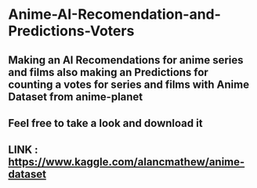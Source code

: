 # Anime-AI-Recomendation-and-Predictions-Voters
## Making an AI Recomendations for anime series and films also making an Predictions for counting a votes for series and films with Anime Dataset from anime-planet
## Feel free to take a look and download it
## LINK : https://www.kaggle.com/alancmathew/anime-dataset
